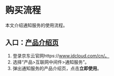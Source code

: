 # 购买流程

本文介绍通知服务的使用流程。

## 入口：[产品介绍页](https://www.jdcloud.com/cn/products/notification-service)

1. 登录京东云官网https://www.jdcloud.com/cn/。
2. 选择“产品>互联网中间件>通知服务”。
3. 弹出通知服务的产品介绍页，点击**立即使用**。
